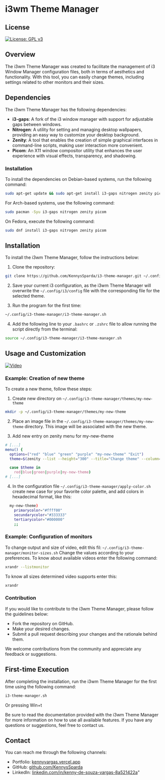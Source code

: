 # i3wm Theme Manager


## License
[![License: GPL v3](https://img.shields.io/badge/License-GPLv3-blue.svg)](https://www.gnu.org/licenses/gpl-3.0)

## Overview
The i3wm Theme Manager was created to facilitate the management of i3 Window Manager configuration files, both in terms of aesthetics and functionality. With this tool, you can easily change themes, including settings related to other monitors and their sizes.

## Dependencies
The i3wm Theme Manager has the following dependencies:

- **i3-gaps**: A fork of the i3 window manager with support for adjustable gaps between windows.
- **Nitrogen**: A utility for setting and managing desktop wallpapers, providing an easy way to customize your desktop background.
- **Zenity**: A tool that enables the creation of simple graphical interfaces in command-line scripts, making user interaction more convenient.
- **Picom**: An X11 window compositor utility that enhances the user experience with visual effects, transparency, and shadowing.

### Installation
To install the dependencies on Debian-based systems, run the following command:

```bash
sudo apt-get update && sudo apt-get install i3-gaps nitrogen zenity picom
```

For Arch-based systems, use the following command:

```bash
sudo pacman -Syu i3-gaps nitrogen zenity picom
```

On Fedora, execute the following command:

```bash
sudo dnf install i3-gaps nitrogen zenity picom
```

## Installation
To install the i3wm Theme Manager, follow the instructions below:

1. Clone the repository:
```bash
git clone https://github.com/KennysSparda/i3-theme-manager.git ~/.config/i3-theme-manager
```

2. Save your current i3 configuration, as the i3wm Theme Manager will overwrite the `~/.config/i3/config` file with the corresponding file for the selected theme.

3. Run the program for the first time:
```bash
~/.config/i3-theme-manager/i3-theme-manager.sh
```

4. Add the following line to your `.bashrc` or `.zshrc` file to allow running the script directly from the terminal:
```bash
source ~/.config/i3-theme-manager/i3-theme-manager.sh
```

## Usage and Customization
[![Vídeo](https://img.youtube.com/vi/OVR18_QjbZU/0.jpg)](https://youtu.be/OVR18_QjbZU)

### Example: Creation of new theme
To create a new theme, follow these steps:
1. Create new directory on `~/.config/i3-theme-manager/themes/my-new-theme`
```bash
mkdir -p ~/.config/i3-theme-manager/themes/my-new-theme
```

2. Place an image file in the `~/.config/i3-theme-manager/themes/my-new-theme` directory. This image will be associated with the new theme.

3. Add new entry on zenity menu for my-new-theme 
```bash
# [...]
menu() {
  options=("red" "blue" "green" "purple" "my-new-theme" "Exit")
  theme=$(zenity --list --height="300" --title="Change theme" --column="Themes" "${options[@]}")

  case $theme in
    red|blue|green|purple|my-new-theme)
# [...]
```

4. In the configuration file `~/.config/i3-theme-manager/apply-color.sh` create new case for your favorite color palette, and add colors in hexadecimal format, like this:
```bash
  my-new-theme)
    primarycolor="#ffff00"
    secundarycolor="#333333"
    tertiarycolor="#000000"
    ;;
```

### Example: Configuration of monitors
To change output and size of video, edit this fil: `~/.config/i3-theme-manager/monitor-sizes.sh`
Change the values according to your preferences.
To know about available videos enter the following command:
```bash
xrandr --listmonitor
```
To know all sizes determined video supports enter this:
```bash
xrandr
```

### Contribution
If you would like to contribute to the i3wm Theme Manager, please follow the guidelines below:
- Fork the repository on GitHub.
- Make your desired changes.
- Submit a pull request describing your changes and the rationale behind them.

We welcome contributions from the community and appreciate any feedback or suggestions.

## First-time Execution
After completing the installation, run the i3wm Theme Manager for the first time using the following command:
```bash
i3-theme-manager.sh
```
Or pressing Win+t

Be sure to read the documentation provided with the i3wm Theme Manager for more information on how to use all available features. If you have any questions or suggestions, feel free to contact us.

## Contact
You can reach me through the following channels:

- Portfolio: [kennyvargas.vercel.app](https://kennyvargas.vercel.app)
- GitHub: [github.com/KennysSparda](https://github.com/KennysSparda)
- LinkedIn: [linkedin.com/in/kenny-de-souza-vargas-8a521422a](https://www.linkedin.com/in/kenny-de-souza-vargas-8a521422a)"
